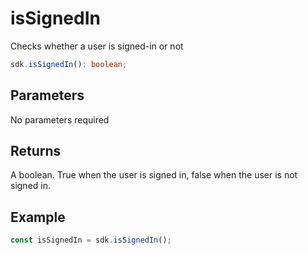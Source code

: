# isSignedIn
Checks whether a user is signed-in or not

```Typescript
sdk.isSignedIn(): boolean;
```

## Parameters
No parameters required

## Returns
A boolean. True when the user is signed in, false when the user is not signed in.

## Example

```Typescript
const isSignedIn = sdk.isSignedIn();
```
